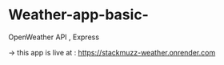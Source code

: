 # Weather-app-basic-
OpenWeather API , Express

-> this app is live at : https://stackmuzz-weather.onrender.com


